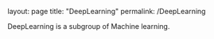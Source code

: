 layout: page
title: "DeepLearning"
permalink: /DeepLearning

DeepLearning is a subgroup of Machine learning. 
